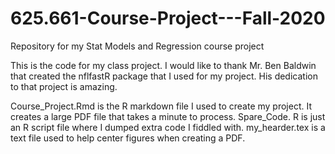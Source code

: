 # 625.661-Course-Project---Fall-2020
Repository for my Stat Models and Regression course project

This is the code for my class project. I would like to thank Mr. Ben Baldwin that created the nflfastR package that I used for my project. His dedication to that project is amazing.

Course_Project.Rmd is the R markdown file I used to create my project. It creates a large PDF file that takes a minute to process.
Spare_Code. R is just an R script file where I dumped extra code I fiddled with.
my_hearder.tex is a text file used to help center figures when creating a PDF.
